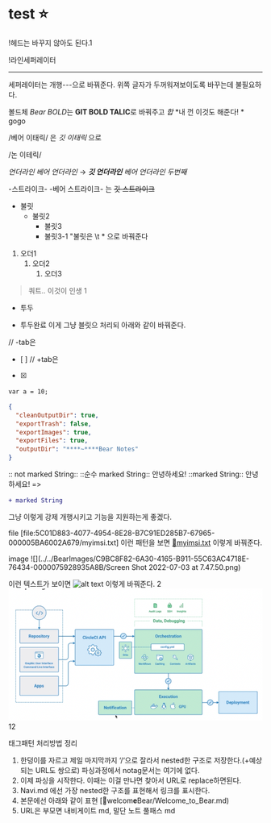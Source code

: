 # test ⭐️
!헤드는 바꾸지 않아도 된다.1

!라인세퍼레이터

---
세퍼레이터는 개행---으로 바꿔준다. 위쪽 글자가 두꺼워져보이도록 바꾸는데 불필요하다.

볼드체
*Bear BOLD*는 **GIT BOLD TALIC**로 바꿔주고
*합*
*내 껀 이것도 해준다! * gogo

/베어 이태릭/ 은
*깃 이태릭* 으로

/논
이테릭/

_언더라인_
_베어 언더라인_ → ***깃 언더라인*** _베어 언더라인 두번째_

-스트라이크-
-베어 스트라이크- 는  ~~깃 스트라이크~~

* 불릿
	* 불릿2
		* 불릿3
		* 불릿3-1
"불릿은 \t * 으로 바꿔준다

1. 오더1
	1. 오더2
		1. 오더3

> 쿼트.. 이것이 인생
1
- 투두
+ 투두완료
이게 그냥 블릿으 처리되 아래와 같이 바꿔준다.

// -tab은
- [ ]
// +tab은
- [x]


`var a = 10;`


```json
{
  "cleanOutputDir": true,
  "exportTrash": false,
  "exportImages": true,
  "exportFiles": true,
  "outputDir": "****~****Bear Notes"
}
```

:: not marked String::
::순수 marked String::
안녕하세요! ::marked String:: 안녕하세요!
=>
```diff
+ marked String
```
그냥 이렇게 강제 개행시키고 기능을 지원하는게 좋겠다.

file
[file:5C01D883-4077-4954-8E28-B7C91ED285B7-67965-000005BA6002A679/myimsi.txt]
이런 패턴을 보면
[💾myimsi.txt](https://github.com/PlayGround/master/files/myimsi.txt)
이렇게 바꿔준다.


image
![](../../BearImages/C9BC8F82-6A30-4165-B911-55C63AC4718E-76434-0000075928935A8B/Screen Shot 2022-07-03 at 7.47.50.png)

이런 텍스트가 보이면
![alt text](image****s****Pro.jpg)
이렇게 바꿔준다.
2
![](../../BearImages/001DC9A8-B6F9-4C3E-98E6-01BDDEA6AA83-76434-0000077576BE419E/::image::.png)
12

태그패턴 처리방법 정리
<!-- #test/welcome -->
1) 한덩이를 자르고 제일 마지막까지 ‘/‘으로 잘라서 nested한 구조로 저장한다.(+예상되는 URL도 쌍으로) 파싱과정에서 notag문서는 여기에 없다.
2) 이제 파싱을 시작한다. 이때는 이걸 만나면 찾아서 URL로 replace하면된다.
3) Navi.md 에선 가장 nested한 구조를 표현해서 링크를 표시한다.
4) 본문에선 아래와 같이 표현
[🔗welcom****e****Bear/Welcome_to_Bear.md)
4) URL은 부모면 내비게이트 md, 말단 노트 풀패스 md

<!-- {BearID:C026DB37-57BB-4D63-B26D-BF8F5AD21A84-67965-000005B4CA4ACA15} -->
